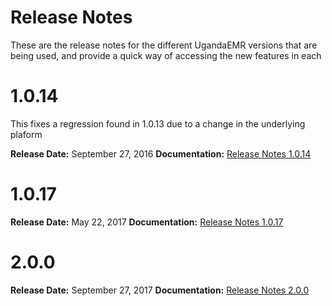 # Release Notes
These are the release notes for the different UgandaEMR versions that are being used, and provide a quick way of accessing the new features in each 

# 1.0.14 

This fixes a regression found in 1.0.13 due to a change in the underlying plaform

**Release Date:** September 27, 2016
**Documentation:** [Release Notes 1.0.14](ugandaemr-1017.md) 

# 1.0.17
**Release Date:** May 22, 2017 
**Documentation:** [Release Notes 1.0.17](ugandaemr-1017.md) 
# 2.0.0
**Release Date:** September 27, 2017
**Documentation:** [Release Notes 2.0.0](ugandaemr-2.0.0.md)